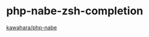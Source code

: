php-nabe-zsh-completion
=======================

[kawahara/php-nabe](https://github.com/kawahara/php-nabe)

